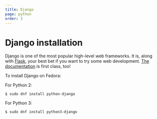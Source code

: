 ```yaml
---
title: Django
page: python
order: 3
---
```


# Django installation

Django is one of the most popular high-level web frameworks. It is, along with [Flask](/tech/languages/python/flask-installation.html), your best bet if you want to try some web development. [The documentation](https://docs.djangoproject.com/en/1.8/) is first class, too!

To install Django on Fedora:

For Python 2:

```
$ sudo dnf install python-django
```

For Python 3:

```
$ sudo dnf install python3-django
```
